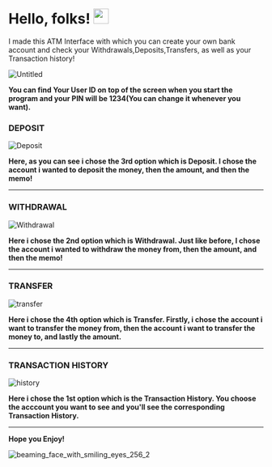 # Hello, folks! <img src="https://raw.githubusercontent.com/MartinHeinz/MartinHeinz/master/wave.gif" width="30px">

I made this ATM Interface with which you can create your own bank account and check your Withdrawals,Deposits,Transfers, as well as your Transaction history!


![Untitled](https://user-images.githubusercontent.com/64647085/106595309-0cbc5d80-655c-11eb-98c5-22b3a5e74d1e.png)

**You can find Your User ID on top of the screen when you start the program and your PIN will be 1234(You can change it whenever you want).**

### DEPOSIT

![Deposit](https://user-images.githubusercontent.com/64647085/106595628-805e6a80-655c-11eb-967d-fac93c0509f5.png)

 **Here, as you can see i chose the 3rd option which is Deposit. I chose the account i wanted to deposit the money, then the amount, and then the memo!**
___________________________________

### WITHDRAWAL

![Withdrawal](https://user-images.githubusercontent.com/64647085/106596035-23af7f80-655d-11eb-9839-be3348dea71b.png)

**Here i chose the 2nd option which is Withdrawal. Just like before, I chose the account i wanted to withdraw the money from, then the amount, and then the memo!**
___________________________________

### TRANSFER

![transfer](https://user-images.githubusercontent.com/64647085/106596439-ae907a00-655d-11eb-824e-fc57f3893b69.png)

**Here i chose the 4th option which is Transfer. Firstly, i chose the account i want to transfer the money from, then the account i want to transfer the money to, and lastly the amount.**
___________________________________

### TRANSACTION HISTORY

![history](https://user-images.githubusercontent.com/64647085/106596936-5efe7e00-655e-11eb-8b78-47cf064f5991.png)

**Here i chose the 1st option which is the Transaction History. You choose the acccount you want to see and you'll see the corresponding Transaction History.**

___________________________________
**Hope you Enjoy!**

![beaming_face_with_smiling_eyes_256_2](https://user-images.githubusercontent.com/64647085/106597596-4cd10f80-655f-11eb-96ae-6e9fbd5c2633.gif)


